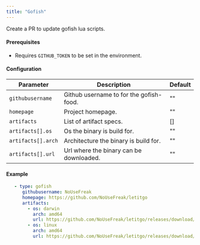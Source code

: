 ```yaml
---
title: "Gofish"
---
```


Create a PR to update gofish lua scripts.

#### Prerequisites

- Requires `GITHUB_TOKEN` to be set in the environment.

#### Configuration

Parameter | Description | Default
--- | --- | ---
`githubusername` | Github username to for the gofish-food. | ""
`homepage` | Project homepage. | ""
`artifacts` | List of artifact specs. | []
`artifacts[].os` | Os the binary is build for. | ""
`artifacts[].arch` | Architecture the binary is build for. | ""
`artifacts[].url` | Url where the binary can be downloaded. | ""


#### Example

```yaml
   - type: gofish
      githubusername: NoUseFreak
      homepage: https://github.com/NoUseFreak/letitgo
      artifacts:
        - os: darwin
          arch: amd64
          url: https://github.com/NoUseFreak/letitgo/releases/download/{{ .Version }}/darwin_amd64.zip
        - os: linux
          arch: amd64
          url: https://github.com/NoUseFreak/letitgo/releases/download/{{ .Version }}/linux_amd64.zip
```
